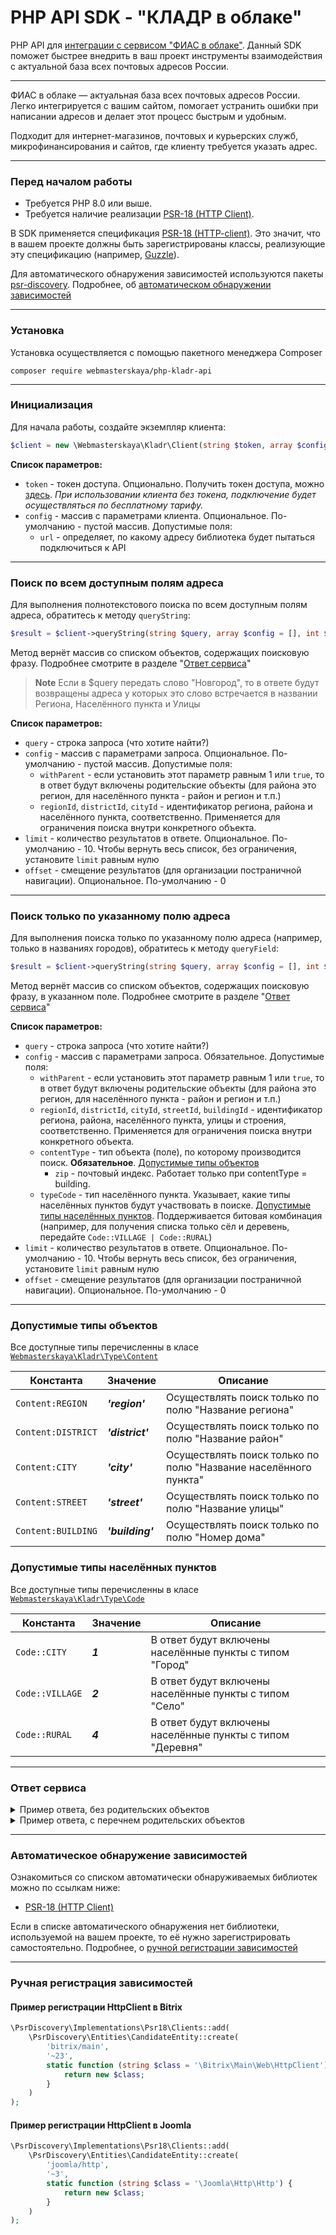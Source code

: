 # PHP API SDK - "КЛАДР в облаке"

PHP API для [интеграции с сервисом "ФИАС в облаке"](https://kladr-api.ru/).
Данный SDK поможет быстрее внедрить в ваш проект инструменты взаимодействия с актуальной база всех почтовых адресов России.

---

ФИАС в облаке — актуальная база всех почтовых адресов России. Легко интегрируется с вашим сайтом, помогает устранить ошибки при написании адресов и делает этот процесс быстрым и удобным.

Подходит для интернет-магазинов, почтовых и курьерских служб, микрофинансирования и сайтов, где клиенту требуется указать адрес.

---

### Перед началом работы

- Требуется PHP 8.0 или выше.
- Требуется наличие реализации [PSR-18 (HTTP Client)](https://www.php-fig.org/psr/psr-18/).

В SDK применяется спецификация [PSR-18 (HTTP-client)](https://www.php-fig.org/psr/psr-18/).
Это значит, что в вашем проекте должны быть зарегистрированы классы, реализующие эту спецификацию (например, [Guzzle](https://github.com/guzzle/guzzle)).

Для автоматического обнаружения зависимостей используются пакеты [psr-discovery](https://github.com/psr-discovery). Подробнее, об [автоматическом обнаружении зависимостей](#автоматическое-обнаружение-зависимостей)

---

### Установка

Установка осуществляется с помощью пакетного менеджера Composer

```shell
composer require webmasterskaya/php-kladr-api
```

---

### Инициализация

Для начала работы, создайте экземпляр клиента:

```php
$client = new \Webmasterskaya\Kladr\Client(string $token, array $config => []);
```

**Список параметров:**

- `token` - токен доступа. Опционально. Получить токен доступа, можно [здесь](https://kladr-api.ru/prices). _При использовании клиента без токена, подключение будет осуществляться по бесплатному тарифу._
- `config` - массив с параметрами клиента. Опциональное. По-умолчанию - пустой массив. Допустимые поля:
    - `url` - определяет, по какому адресу библиотека будет пытаться подключиться к API

---

### Поиск по всем доступным полям адреса

Для выполнения полнотекстового поиска по всем доступным полям адреса, обратитесь к методу `queryString`:

```php
$result = $client->queryString(string $query, array $config = [], int $limit = 10, int $offset = 0);
```

Метод вернёт массив со списком объектов, содержащих поисковую фразу. Подробнее смотрите в разделе "[Ответ сервиса](#ответ-сервиса)"

> **Note**
> Если в $query передать слово "Новгород", то в ответе будут возвращены адреса у которых это слово встречается в названии Региона, Населённого пункта и Улицы

**Список параметров:**

- `query` - строка запроса (что хотите найти?)
- `config` - массив с параметрами запроса. Опциональное. По-умолчанию - пустой массив. Допустимые поля:
    - `withParent` - если установить этот параметр равным 1 или `true`, то в ответ будут включены родительские объекты (для района это регион, для населённого пункта - район и регион и т.п.)
    - `regionId`, `districtId`, `cityId` - идентификатор региона, района и населённого пункта, соответственно. Применяется для ограничения поиска внутри конкретного объекта.
- `limit` - количество результатов в ответе. Опциональное. По-умолчанию - 10. Чтобы вернуть весь список, без ограничения, установите `limit` равным нулю
- `offset` - смещение результатов (для организации постраничной навигации). Опциональное. По-умолчанию - 0

---

### Поиск только по указанному полю адреса

Для выполнения поиска только по указанному полю адреса (например, только в названиях городов), обратитесь к методу `queryField`:

```php
$result = $client->queryString(string $query, array $config = [], int $limit = 10, int $offset = 0);
```

Метод вернёт массив со списком объектов, содержащих поисковую фразу, в указанном поле. Подробнее смотрите в разделе "[Ответ сервиса](#ответ-сервиса)"

**Список параметров:**

- `query` - строка запроса (что хотите найти?)
- `config` - массив с параметрами запроса. Обязательное. Допустимые поля:
    - `withParent` - если установить этот параметр равным 1 или `true`, то в ответ будут включены родительские объекты (для района это регион, для населённого пункта - район и регион и т.п.)
    - `regionId`, `districtId`, `cityId`, `streetId`, `buildingId` - идентификатор региона, района, населённого пункта, улицы и строения, соответственно. Применяется для ограничения поиска внутри конкретного объекта.
    - `contentType` - тип объекта (поле), по которому производится поиск. **Обязательное**. [Допустимые типы объектов](#допустимые-типы-объектов)
        - `zip` - почтовый индекс. Работает только при contentType = building.
    - `typeCode` - тип населённого пункта. Указывает, какие типы населённых пунктов будут участвовать в поиске. [Допустимые типы населённых пунктов](#допустимые-типы-населённых-пунктов). Поддерживается битовая комбинация (например, для
      получения списка только сёл и деревень, передайте `Code::VILLAGE | Code::RURAL`)
- `limit` - количество результатов в ответе. Опциональное. По-умолчанию - 10. Чтобы вернуть весь список, без ограничения, установите `limit` равным нулю
- `offset` - смещение результатов (для организации постраничной навигации). Опциональное. По-умолчанию - 0

---

### Допустимые типы объектов

Все доступные типы перечисленны в класе [`Webmasterskaya\Kladr\Type\Content`](src/Type/Content.php)

| Константа          | Значение         | Описание                                                        |
|--------------------|------------------|-----------------------------------------------------------------|
| `Content:REGION`   | **_'region'_**   | Осуществлять поиск только по полю "Название региона"            |
| `Content:DISTRICT` | **_'district'_** | Осуществлять поиск только по полю "Название район"              |
| `Content:CITY`     | **_'city'_**     | Осуществлять поиск только по полю "Название населённого пункта" |
| `Content:STREET`   | **_'street'_**   | Осуществлять поиск только по полю "Название улицы"              |
| `Content:BUILDING` | **_'building'_** | Осуществлять поиск только по полю "Номер дома"                  |

### Допустимые типы населённых пунктов

Все доступные типы перечисленны в класе [`Webmasterskaya\Kladr\Type\Code`](src/Type/Code.php)

| Константа       | Значение | Описание                                                   |
|-----------------|----------|------------------------------------------------------------|
| `Code::CITY`    | **_1_**  | В ответ будут включены населённые пункты с типом "Город"   |
| `Code::VILLAGE` | **_2_**  | В ответ будут включены населённые пункты с типом "Село"    |
| `Code::RURAL`   | **_4_**  | В ответ будут включены населённые пункты с типом "Деревня" |

---

### Ответ сервиса

<details>

<summary>Пример ответа, без родительских объектов</summary>

```php
[
    "searchContext" => // Массив с параметрами запроса
        [
            "oneString" => "1",
            "query" => "Новгород"
        ],
    "result" => [ // Результаты поиска
        [
            "id" => "5200000100000", // КЛАДР Код объекта
            "name" => "Нижний Новгород", // Название объекта
            "zip" => null, // Почтовый индекс
            "type" => "Город", // Тип объекта
            "typeShort" => "г", // Короткая запись типа объекта
            "okato" => "22401000000", // Код ОКАТО 
            "contentType" => "city", // Тип объекта, в соответсвии с типами объектов, описанными в классе \Webmasterskaya\Kladr\Type\Content
            "fullName" => "Нижегородская Область, Город Нижний Новгород", // Полный адрес объекта
            "guid" => "555e7d61-d9a7-4ba6-9770-6caa8198c483", // ФИАС Код объекта
            "ifnsfl" => "", // Код ФНС для физических лиц
            "ifnsul" => "", // Код ФНС для юридических лиц
            "oktmo" => "22701000001", // Код ОКТМО
            "parentGuid" => "88cd27e2-6a8a-4421-9718-719a28a0a088", // ФИАС Код родительского объекта
            "cadnum" => "" // ???
        ]
    ]
];
```

</details>

<details>

<summary>Пример ответа, с перечнем родительских объектов</summary>

```php
[
  "searchContext"=> [ // Массив с параметрами запроса
    "contentType"=> "city",
    "query"=> "Новом",
    "withParent"=> "1",
    "limit"=> 1
  ],
  "result"=> [ // Результаты поиска
    [
      "id"=> "6201200200000", // КЛАДР Код объекта
      "name"=> "Новомичуринск", // Название объекта
      "zip"=> 391160, // Почтовый индекс
      "type"=> "Город", // Тип объекта
      "typeShort"=> "г", // Короткая запись типа объекта
      "okato"=> "61225514000", // Код ОКАТО 
      "contentType"=> "city", // Тип объекта, в соответсвии с типами объектов, описанными в классе \Webmasterskaya\Kladr\Type\Content
      "guid"=> "dc0c31cd-e03e-4fc3-a714-1c9f4b61cc7e",  // Полный адрес объекта
      "ifnsfl"=> "6219", // Код ФНС для физических лиц
      "ifnsul"=> "6219", // Код ФНС для юридических лиц
      "oktmo"=> "61625114001", // Код ОКТМО
      "parentGuid"=> "0b2f6225-49e6-49d0-ab5b-625b9fb94554", // ФИАС Код родительского объекта
      "cadnum"=> "", // ???
      "parents"=> [ // Массив родительских объектов, отсортированный от более крупного, к более мелкому (Регион->Район->Нас.пункт->Улица)
        [
          "id"=> "6200000000000",
          "name"=> "Рязанская",
          "zip"=> 390000,
          "type"=> "Область",
          "typeShort"=> "обл",
          "okato"=> "61000000000",
          "contentType"=> "region",
          "guid"=> "963073ee-4dfc-48bd-9a70-d2dfc6bd1f31",
          "ifnsfl"=> "6200",
          "ifnsul"=> "6200",
          "oktmo"=> "61000000",
          "parentGuid"=> "",
          "cadnum"=> ""
        ],
        [
          "id"=> "6201200000000",
          "name"=> "Пронский",
          "zip"=> 391159,
          "type"=> "Район",
          "typeShort"=> "р-н",
          "okato"=> "61225000000",
          "contentType"=> "district",
          "guid"=> "0b2f6225-49e6-49d0-ab5b-625b9fb94554",
          "ifnsfl"=> "6219",
          "ifnsul"=> "6219",
          "oktmo"=> "",
          "parentGuid"=> "963073ee-4dfc-48bd-9a70-d2dfc6bd1f31",
          "cadnum"=> ""
        ]
      ]
    ]
  ]
]
```

</details>




---

### Автоматическое обнаружение зависимостей

Ознакомиться со списком автоматически обнаруживаемых библиотек можно по ссылкам ниже:

- [PSR-18 (HTTP Client)](https://github.com/psr-discovery/http-client-implementations?tab=readme-ov-file#implementations)

Если в списке автоматического обнаружения нет библиотеки, используемой на вашем проекте, то её нужно зарегистрировать самостоятельно. Подробнее, о [ручной регистрации зависимостей](#ручная-регистрация-зависимостей)

---

### Ручная регистрация зависимостей

#### Пример регистрации HttpClient в Bitrix

```php
\PsrDiscovery\Implementations\Psr18\Clients::add(
    \PsrDiscovery\Entities\CandidateEntity::create(
        'bitrix/main',
        '~23',
        static function (string $class = '\Bitrix\Main\Web\HttpClient') {
            return new $class;
        }
    )
);
```

#### Пример регистрации HttpClient в Joomla

```php
\PsrDiscovery\Implementations\Psr18\Clients::add(
    \PsrDiscovery\Entities\CandidateEntity::create(
        'joomla/http',
        '~3',
        static function (string $class = '\Joomla\Http\Http') {
            return new $class;
        }
    )
);
```
